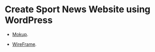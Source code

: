 # Create Sport News Website using WordPress


* [Mokup](https://www.figma.com/file/PPLOZNTQ2Jli7r8tiwpGH6/Untitled?type=design&node-id=0-1&mode=design&t=EebT3xvE7WoNVRDz-0).

* [WireFrame](https://www.figma.com/file/cMJ2Ym20RNsL3dist1Vn6A/Untitled?type=design&node-id=0-1&mode=design&t=7rPdecXV5kjRvNDc-0).